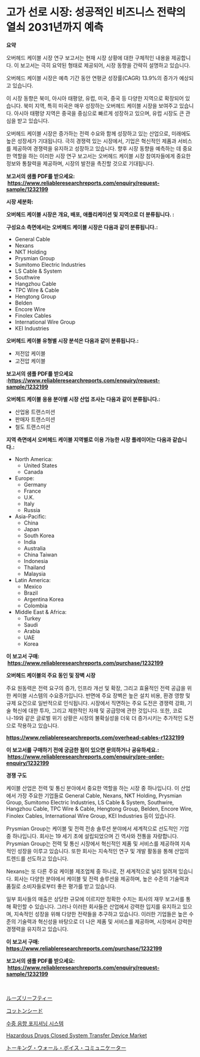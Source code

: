 <p><h1>고가 선로 시장: 성공적인 비즈니스 전략의 열쇠 2031년까지 예측</h1></p><p><strong>요약</strong></p>
<p><p>오버헤드 케이블 시장 연구 보고서는 현재 시장 상황에 대한 구체적인 내용을 제공합니다. 이 보고서는 극히 요약된 형태로 제공되어, 시장 동향을 간략히 설명하고 있습니다. </p><p>오버헤드 케이블 시장은 예측 기간 동안 연평균 성장률(CAGR) 13.9%의 증가가 예상되고 있습니다. </p><p>이 시장 동향은 북미, 아시아 태평양, 유럽, 미국, 중국 등 다양한 지역으로 확장되어 있습니다. 북미 지역, 특히 미국은 매우 성장하는 오버헤드 케이블 시장을 보여주고 있습니다. 아시아 태평양 지역은 중국을 중심으로 빠르게 성장하고 있으며, 유럽 시장도 큰 관심을 받고 있습니다.</p><p>오버헤드 케이블 시장은 증가하는 전력 수요와 함께 성장하고 있는 산업으로, 미래에도 높은 성장세가 기대됩니다. 극히 경쟁력 있는 시장에서, 기업은 혁신적인 제품과 서비스를 제공하여 경쟁력을 유지하고 성장하고 있습니다. 향후 시장 동향을 예측하는 데 중요한 역할을 하는 이러한 시장 연구 보고서는 오버헤드 케이블 시장 참여자들에게 중요한 정보와 통찰력을 제공하며, 시장의 발전을 촉진할 것으로 기대됩니다.</p></p>
<p><strong>보고서의 샘플 PDF를 받으세요: &nbsp;<a href="https://www.reliableresearchreports.com/enquiry/request-sample/1232199">https://www.reliableresearchreports.com/enquiry/request-sample/1232199</a></strong></p>
<p><strong>시장 세분화:</strong></p>
<p><strong> 오버헤드 케이블 시장은 개요, 배포, 애플리케이션 및 지역으로 더 분류됩니다. :</strong></p>
<p><strong>구성요소 측면에서는 오버헤드 케이블 시장은 다음과 같이 분류됩니다.:</strong></p>
<p><ul><li>General Cable</li><li>Nexans</li><li>NKT Holding</li><li>Prysmian Group</li><li>Sumitomo Electric Industries</li><li>LS Cable & System</li><li>Southwire</li><li>Hangzhou Cable</li><li>TPC Wire & Cable</li><li>Hengtong Group</li><li>Belden</li><li>Encore Wire</li><li>Finolex Cables</li><li>International Wire Group</li><li>KEI Industries</li></ul></p>
<p><strong> 오버헤드 케이블 유형별 시장 분석은 다음과 같이 분류됩니다.:</strong></p>
<p><ul><li>저전압 케이블</li><li>고전압 케이블</li></ul></p>
<p><strong>보고서의 샘플 PDF를 받으세요 :<a href="https://www.reliableresearchreports.com/enquiry/request-sample/1232199">https://www.reliableresearchreports.com/enquiry/request-sample/1232199</a></strong></p>
<p><strong> 오버헤드 케이블 응용 분야별 시장 산업 조사는 다음과 같이 분류됩니다.:</strong></p>
<p><ul><li>산업용 트랜스미션</li><li>판매자 트랜스미션</li><li>철도 트랜스미션</li></ul></p>
<p><strong>지역 측면에서 오버헤드 케이블 지역별로 이용 가능한 시장 플레이어는 다음과 같습니다.:</strong></p>
<p><ul>
    <li>
        North America:
        <ul>
            <li>United States</li>
            <li>Canada</li>
        </ul>
    </li>
    <li>
        Europe:
        <ul>
            <li>Germany</li>
            <li>France</li>
            <li>U.K.</li>
            <li>Italy</li>
            <li>Russia</li>
        </ul>
    </li>
    <li>
        Asia-Pacific:
        <ul>
            <li>China</li>
            <li>Japan</li>
            <li>South Korea</li>
            <li>India</li>
            <li>Australia</li>
            <li>China Taiwan</li>
            <li>Indonesia</li>
            <li>Thailand</li>
            <li>Malaysia</li>
        </ul>
    </li>
    <li>
        Latin America:
        <ul>
            <li>Mexico</li>
            <li>Brazil</li>
            <li>Argentina Korea</li>
            <li>Colombia</li>
        </ul>
    </li>
    <li>
        Middle East & Africa:
        <ul>
            <li>Turkey</li>
            <li>Saudi</li>
            <li>Arabia</li>
            <li>UAE</li>
            <li>Korea</li>
        </ul>
    </li>
    </ul></p>
<p><strong>이 보고서 구매: &nbsp;<a href="https://www.reliableresearchreports.com/purchase/1232199">https://www.reliableresearchreports.com/purchase/1232199</a></strong></p>
<p><strong>오버헤드 케이블의 주요 동인 및 장벽 시장</strong></p>
<p><p>주요 원동력은 전력 요구의 증가, 인프라 개선 및 확장, 그리고 효율적인 전력 공급을 위한 케이블 시스템의 수요증가입니다. 반면에 주요 장벽은 높은 설치 비용, 환경 영향 및 규제 요건으로 일반적으로 인식됩니다. 시장에서 직면하는 주요 도전은 경쟁력 강화, 기술 혁신에 대한 투자, 그리고 제한적인 자재 및 공급망에 관한 것입니다. 또한, 코로나-19와 같은 글로벌 위기 상황은 시장의 불확실성을 더욱 더 증가시키는 추가적인 도전으로 작용하고 있습니다.</p></p>
<p><strong><a href="https://www.reliableresearchreports.com/overhead-cables-r1232199">https://www.reliableresearchreports.com/overhead-cables-r1232199</a></strong></p>
<p><strong>이 보고서를 구매하기 전에 궁금한 점이 있으면 문의하거나 공유하세요.: &nbsp;<a href="https://www.reliableresearchreports.com/enquiry/pre-order-enquiry/1232199">https://www.reliableresearchreports.com/enquiry/pre-order-enquiry/1232199</a></strong></p>
<p><strong>경쟁 구도</strong></p>
<p><p>케이블 산업은 전력 및 통신 분야에서 중요한 역할을 하는 시장 중 하나입니다. 이 산업에서 가장 주요한 기업들로 General Cable, Nexans, NKT Holding, Prysmian Group, Sumitomo Electric Industries, LS Cable & System, Southwire, Hangzhou Cable, TPC Wire & Cable, Hengtong Group, Belden, Encore Wire, Finolex Cables, International Wire Group, KEI Industries 등이 있습니다.</p><p>Prysmian Group는 케이블 및 전력 전송 솔루션 분야에서 세계적으로 선도적인 기업 중 하나입니다. 회사는 19 세기 초에 설립되었으며 긴 역사와 전통을 자랑합니다. Prysmian Group는 전력 및 통신 시장에서 혁신적인 제품 및 서비스를 제공하여 지속적인 성장을 이루고 있습니다. 또한 회사는 지속적인 연구 및 개발 활동을 통해 산업의 트렌드를 선도하고 있습니다.</p><p>Nexans는 또 다른 주요 케이블 제조업체 중 하나로, 전 세계적으로 널리 알려져 있습니다. 회사는 다양한 분야에서 케이블 및 전력 솔루션을 제공하며, 높은 수준의 기술력과 품질로 소비자들로부터 좋은 평가를 받고 있습니다.</p><p>일부 회사들의 매출은 상당한 규모에 이르지만 정확한 수치는 회사의 재무 보고서를 통해 확인할 수 있습니다. 그러나 이러한 회사들은 산업에서 강력한 입지를 유지하고 있으며, 지속적인 성장을 위해 다양한 전략들을 추구하고 있습니다. 이러한 기업들은 높은 수준의 기술력과 혁신성을 바탕으로 더 나은 제품 및 서비스를 제공하며, 시장에서 강력한 경쟁력을 유지하고 있습니다.</p></p>
<p><strong>이 보고서 구매: &nbsp; <a href="https://www.reliableresearchreports.com/purchase/1232199">https://www.reliableresearchreports.com/purchase/1232199</a></strong></p>
<p><strong>보고서의 샘플 PDF를 받으세요: &nbsp;<a href="https://www.reliableresearchreports.com/enquiry/request-sample/1232199">https://www.reliableresearchreports.com/enquiry/request-sample/1232199</a></strong><strong></strong></p>
<p>&nbsp;</p>
<p><p><a href="https://medium.com/@joanacasper14/%E3%83%AB%E3%83%BC%E3%82%B9%E3%83%AA%E3%83%BC%E3%83%95%E3%83%86%E3%82%A3%E3%83%BC%E3%83%9E%E3%83%BC%E3%82%B1%E3%83%83%E3%83%88-%E7%AB%B6%E4%BA%89%E5%88%86%E6%9E%90-%E5%B8%82%E5%A0%B4%E5%8B%95%E5%90%91-2031%E5%B9%B4%E3%81%BE%E3%81%A7%E3%81%AE%E4%BA%88%E6%B8%AC-712a9502b0c3">ルーズリーフティー</a></p><p><a href="https://medium.com/@isomgleason2023/%E7%B6%BF%E5%AE%9F%E5%B8%82%E5%A0%B4%E5%8B%95%E5%90%91%E3%81%A8%E5%B8%82%E5%A0%B4%E5%88%86%E6%9E%90%E3%81%AF-2024%E5%B9%B4%E3%81%8B%E3%82%892031%E5%B9%B4%E3%81%BE%E3%81%A7%E3%81%AE%E6%9C%9F%E9%96%93%E3%81%AE%E4%BA%88%E6%B8%AC%E3%81%95%E3%82%8C%E3%81%A6%E3%81%84%E3%81%BE%E3%81%99-19d153df3263">コットンシード</a></p><p><a href="https://medium.com/@gummibear5656757/%EC%88%98%EC%A4%91-%EC%9D%8C%ED%96%A5-%EC%9C%84%EC%B9%98-%EA%B2%B0%EC%A0%95-%EC%8B%9C%EC%8A%A4%ED%85%9C-%EC%8B%9C%EC%9E%A5-%EA%B2%BD%EC%9F%81-%EB%B6%84%EC%84%9D-%EC%8B%9C%EC%9E%A5-%EB%8F%99%ED%96%A5-%EB%B0%8F-2031%EB%85%84%EA%B9%8C%EC%A7%80%EC%9D%98-%EC%98%88%EC%B8%A1-3d674ad9abd2">수중 음향 포지셔닝 시스템</a></p><p><a href="https://github.com/WillieWoodard/Market-Research-Report-List-4/blob/main/hazardous-drugs-closed-system-transfer-device-market.md">Hazardous Drugs Closed System Transfer Device Market</a></p><p><a href="https://github.com/oafhukehf4709715/Market-Research-Report-List-1/blob/main/393431636127.md">トーキング・ウォール・ボイス・コミュニケーター</a></p></p>